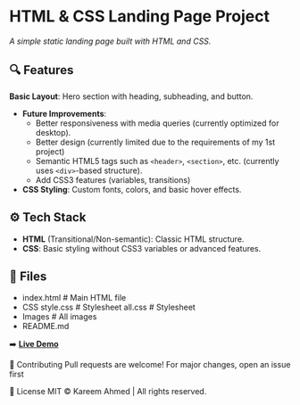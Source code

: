 # HTML & CSS Landing Page Project

*A simple static landing page built with HTML and CSS.*

## 🔍 Features
**Basic Layout**: Hero section with heading, subheading, and button.
- **Future Improvements**: 
  - Better responsiveness with media queries (currently optimized for desktop).
  - Better design (currently limited due to the requirements of my 1st project)
  - Semantic HTML5 tags such as `<header>`, `<section>`, etc. (currently uses `<div>`-based structure).
  - Add CSS3 features (variables, transitions)
- **CSS Styling**: Custom fonts, colors, and basic hover effects.

## ⚙️ Tech Stack
- **HTML** (Transitional/Non-semantic): Classic HTML structure.
- **CSS**: Basic styling without CSS3 variables or advanced features.

## 📁 Files
- index.html # Main HTML file
- CSS
    style.css # Stylesheet
    all.css # Stylesheet
- Images # All images
- README.md
 
➡️ **[Live Demo](https://kareemahmed678.github.io/html-css-landing-page-proj1/)** 

🤝 Contributing
Pull requests are welcome! For major changes, open an issue first

📜 License
MIT © Kareem Ahmed | All rights reserved.
